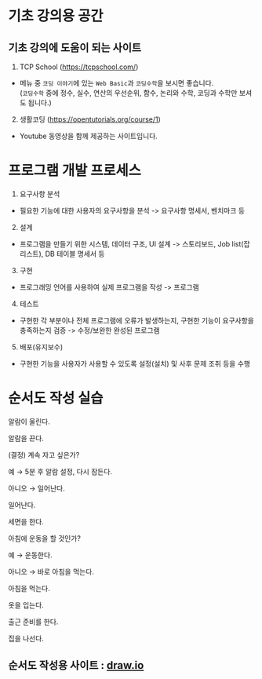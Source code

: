 # 기초 강의용 공간

## 기초 강의에 도움이 되는 사이트
1. TCP School (https://tcpschool.com/)
- 메뉴 중 ```코딩 이야기```에 있는 ```Web Basic```과 ```코딩수학```을 보시면 좋습니다.<br>
(```코딩수학``` 중에 정수, 실수, 연산의 우선순위, 함수, 논리와 수학, 코딩과 수학만 보셔도 됩니다.)

2. 생활코딩 (https://opentutorials.org/course/1)
- Youtube 동영상을 함께 제공하는 사이트입니다.

# 프로그램 개발 프로세스
1. 요구사항 분석
- 필요한 기능에 대한 사용자의 요구사항을 분석 -> 요구사항 명세서, 벤치마크 등

2. 설계
- 프로그램을 만들기 위한 시스템, 데이터 구조, UI 설계 -> 스토리보드, Job list(잡 리스트), DB 테이블 명세서 등

3. 구현
- 프로그래밍 언어를 사용하여 실제 프로그램을 작성 -> 프로그램

4. 테스트
- 구현한 각 부분이나 전체 프로그램에 오류가 발생하는지, 구현한 기능이 요구사항을 충족하는지 검증 -> 수정/보완한 완성된 프로그램

5. 배포(유지보수)
- 구현한 기능을 사용자가 사용할 수 있도록 설정(설치) 및 사후 문제 조취 등을 수행


# 순서도 작성 실습
알람이 울린다.

알람을 끈다.

(결정) 계속 자고 싶은가?

예 → 5분 후 알람 설정, 다시 잠든다.

아니오 → 일어난다.

일어난다.

세면을 한다.

아침에 운동을 할 것인가?

예 → 운동한다.

아니오 → 바로 아침을 먹는다.

아침을 먹는다.

옷을 입는다.

출근 준비를 한다.

집을 나선다.

## 순서도 작성용 사이트 : [draw.io](https://app.diagrams.net/)
